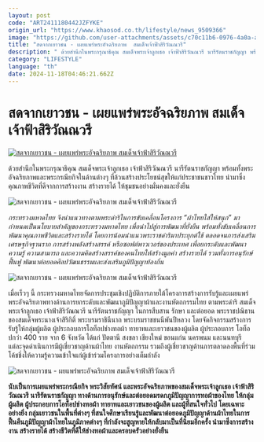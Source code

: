 ```yaml
---
layout: post
code: "ART2411180442JZFYKE"
origin_url: "https://www.khaosod.co.th/lifestyle/news_9509366"
image: "https://github.com/user-attachments/assets/c70c11b6-0976-4a0a-acfa-e38901d85462"
title: "สดจากเยาวชน - เผยแพร่พระอัจฉริยภาพ  สมเด็จเจ้าฟ้าสิริวัณณวรี"
description: " ด้วยสำนึกในพระกรุณาธิคุณ สมเด็จพระเจ้าลูกเธอ เจ้าฟ้าสิริวัณณวรี นารีรัตนราชกัญญา พร้อมทั้งพระอัจฉริยภาพและพระกรณียกิจในด้านต่างๆ ที่ล้วนสร้างประโยชน์สุข"
category: "LIFESTYLE"
language: "th"
date: 2024-11-18T04:46:21.662Z
---
```


# สดจากเยาวชน - เผยแพร่พระอัจฉริยภาพ  สมเด็จเจ้าฟ้าสิริวัณณวรี

[![สดจากเยาวชน - เผยแพร่พระอัจฉริยภาพ  สมเด็จเจ้าฟ้าสิริวัณณวรี](https://www.khaosod.co.th/wpapp/uploads/2024/11/SOD-2-scaled.jpg "สดจากเยาวชน - เผยแพร่พระอัจฉริยภาพ  สมเด็จเจ้าฟ้าสิริวัณณวรี")](https://www.khaosod.co.th/wpapp/uploads/2024/11/SOD-2-scaled.jpg)

ด้วยสำนึกในพระกรุณาธิคุณ สมเด็จพระเจ้าลูกเธอ เจ้าฟ้าสิริวัณณวรี นารีรัตนราชกัญญา พร้อมทั้งพระอัจฉริยภาพและพระกรณียกิจในด้านต่างๆ ที่ล้วนสร้างประโยชน์สุขให้แก่ประชาชนชาวไทย นำมาซึ่งคุณภาพชีวิตที่ดีจากการสร้างงาน สร้างรายได้ ให้ชุมชนอย่างมั่นคงและยั่งยืน

![สดจากเยาวชน - เผยแพร่พระอัจฉริยภาพ สมเด็จเจ้าฟ้าสิริวัณณวรี](https://www.khaosod.co.th/wpapp/uploads/2024/11/SOD02-1.jpg)

_กระทรวงมหาดไทย จึงนำแนวทางตามพระดำริในการขับเคลื่อนโครงการ “ผ้าไทยใส่ให้สนุก” มากำหนดเป็นนโยบายสำคัญของกระทรวงมหาดไทย เพื่อนำไปสู่การพัฒนาที่ยั่งยืน พร้อมทั้งขับเคลื่อนการพัฒนาคุณภาพชีวิตและสร้างรายได้ โดยการน้อมนำแนวพระราชดำริมาประยุกต์ใช้ ตลอดจนการส่งเสริมเศรษฐกิจฐานราก การสร้างพลังสร้างสรรค์ หรือซอฟต์พาวเวอร์ของประเทศ เพื่อยกระดับและพัฒนาความรู้ ความสามารถ และความคิดสร้างสรรค์ของคนไทยให้สร้างมูลค่า สร้างรายได้ รวมทั้งการอนุรักษ์ ฟื้นฟู พัฒนาต่อยอดศิลปวัฒนธรรมและส่งเสริมภูมิปัญญาท้องถิ่น_

![สดจากเยาวชน - เผยแพร่พระอัจฉริยภาพ สมเด็จเจ้าฟ้าสิริวัณณวรี](https://www.khaosod.co.th/wpapp/uploads/2024/11/SOD03.jpg)

เมื่อเร็วๆ นี้ กระทรวงมหาดไทยจัดการประชุมเชิงปฏิบัติการภายใต้โครงการสร้างการรับรู้และเผยแพร่พระอัจฉริยภาพทางด้านการยกระดับและพัฒนาภูมิปัญญาผ้าและงานหัตถกรรมไทย ตามพระดำริ สมเด็จพระเจ้าลูกเธอ เจ้าฟ้าสิริวัณณวรี นารีรัตนราชกัญญา ในการสืบสาน รักษา และต่อยอด พระราชปณิธานของสมเด็จพระนางเจ้าสิริกิติ์ พระบรมราชินีนาถ พระบรมราชชนนีพันปีหลวง โดยจัดกิจกรรมสร้างการรับรู้ให้กลุ่มผู้ผลิต ผู้ประกอบการโอท็อปช่างทอผ้า ทายาทและเยาวชนของผู้ผลิต ผู้ประกอบการ โอท็อปกว่า 400 ราย จาก 6 จังหวัด ได้แก่ ปัตตานี สงขลา เชียงใหม่ ขอนแก่น นครพนม และนนทบุรี แต่ละจุดดำเนินการมีผู้เชี่ยวชาญด้านผ้าไทย งานหัตถกรรม รวมถึงผู้เชี่ยวชาญด้านการตลาดลงพื้นที่ร่วมโค้ชชิ่งให้ความรู้ความเข้าใจแก่ผู้เข้าร่วมโครงการอย่างเต็มกำลัง

![สดจากเยาวชน - ผยแพร่พระอัจฉริยภาพ สมเด็จเจ้าฟ้าสิริวัณณวรี](https://www.khaosod.co.th/wpapp/uploads/2024/11/SOD04-1.jpg)

**นับเป็นการเผยแพร่พระกรณียกิจ พระวิสัยทัศน์ และพระอัจฉริยภาพของสมเด็จพระเจ้าลูกเธอ เจ้าฟ้าสิริวัณณวรี นารีรัตนราชกัญญา ทางด้านการอนุรักษ์และต่อยอดมรดกภูมิปัญญาการทอผ้าของไทย ให้กลุ่มผู้ผลิต ผู้ประกอบการโอท็อปช่างทอผ้า ทายาทและเยาวชนของผู้ผลิต และผู้ที่สนใจทั่วไป โดยเฉพาะอย่างยิ่ง กลุ่มเยาวชนในพื้นที่ต่างๆ ที่สนใจศึกษาเรียนรู้และพัฒนาต่อยอดภูมิปัญญาด้านผ้าไทยในการฟื้นคืนภูมิปัญญาผ้าไทยในภูมิภาคต่างๆ ที่กำลังจะสูญหายให้กลับมาเป็นที่นิยมอีกครั้ง นำมาซึ่งการสร้างงาน สร้างรายได้ สร้างชีวิตที่ดีให้ช่างทอผ้าและครอบครัวอย่างยั่งยืน**